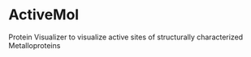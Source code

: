 # ActiveMol
Protein Visualizer to visualize active sites of structurally characterized Metalloproteins
